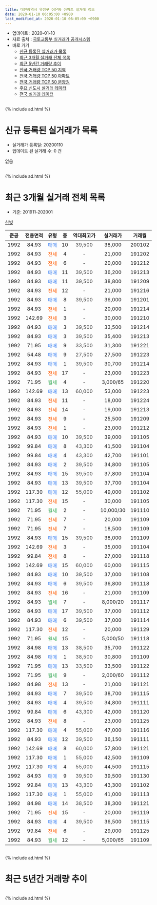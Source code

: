 ```yaml
---
title: 대전광역시 유성구 어은동 아파트 실거래 정보
date: 2020-01-10 06:05:00 +0900
last_modified_at: 2020-01-10 06:05:00 +0900
---
```


* 업데이트 : 2020-01-10
* 자료 출처 : [국토교통부 실거래가 공개시스템](http://rt.molit.go.kr)
* 바로 가기
    * [신규 등록된 실거래가 목록](#신규-등록된-실거래가-목록)
    * [최근 3개월 실거래 전체 목록](#최근-3개월-실거래-전체-목록)
    * [최근 5년간 거래량 추이](#최근-5년간-거래량-추이)
    * [전국 거래량 TOP 50 지역](https://inasie.github.io/apt-trade-info/최근-3개월-전국에서-가장-거래가-많이-발생한-지역)
    * [전국 거래량 TOP 50 아파트](https://inasie.github.io/apt-trade-info/최근-3개월-전국에서-가장-거래가-많이-발생한-아파트)
    * [전국 거래량 TOP 50 분양권](https://inasie.github.io/apt-trade-info/최근-3개월-전국에서-가장-거래가-많이-발생한-분양권)
    * [주요 신도시 실거래 데이터](https://inasie.github.io/apt-trade-info/주요-신도시)
    * [전국 실거래 데이터](https://inasie.github.io/apt-trade-info/전국)
<br>
{% include ad.html %}
<br>

# 신규 등록된 실거래가 목록
* 실거래가 등록일: 20200110
* 업데이트 된 실거래 수: 0 건

없음

<br>
{% include ad.html %}
<br>

# 최근 3개월 실거래 전체 목록
* 기준: 201911-202001


[한빛](https://search.naver.com/search.naver?query=%EB%8C%80%EC%A0%84%EA%B4%91%EC%97%AD%EC%8B%9C+%EC%9C%A0%EC%84%B1%EA%B5%AC+%EC%96%B4%EC%9D%80%EB%8F%99+%ED%95%9C%EB%B9%9B)

|준공|전용면적|유형|층|역대최고가|실거래가|거래월|
|:---:|:---:|:---:|:---:|:---:|:---:|:---:|
|1992|84.93|<span style="color:#4285f3">매매</span>|10|<span style="color:#444444">39,500</span>|38,000|200102|
|1992|84.93|<span style="color:#ff5a00">전세</span>|4|<span style="color:#444444">-</span>|21,000|191202|
|1992|84.93|<span style="color:#ff5a00">전세</span>|6|<span style="color:#444444">-</span>|20,000|191212|
|1992|84.93|<span style="color:#4285f3">매매</span>|11|<span style="color:#444444">39,500</span>|36,200|191213|
|1992|84.93|<span style="color:#4285f3">매매</span>|11|<span style="color:#444444">39,500</span>|38,800|191209|
|1992|84.93|<span style="color:#ff5a00">전세</span>|12|<span style="color:#444444">-</span>|21,000|191216|
|1992|84.93|<span style="color:#4285f3">매매</span>|8|<span style="color:#444444">39,500</span>|36,000|191201|
|1992|84.93|<span style="color:#ff5a00">전세</span>|1|<span style="color:#444444">-</span>|20,000|191214|
|1992|142.69|<span style="color:#ff5a00">전세</span>|3|<span style="color:#444444">-</span>|30,000|191210|
|1992|84.93|<span style="color:#4285f3">매매</span>|3|<span style="color:#444444">39,500</span>|33,500|191214|
|1992|84.93|<span style="color:#4285f3">매매</span>|3|<span style="color:#444444">39,500</span>|35,400|191213|
|1992|71.95|<span style="color:#4285f3">매매</span>|9|<span style="color:#444444">33,500</span>|31,300|191221|
|1992|54.48|<span style="color:#4285f3">매매</span>|9|<span style="color:#444444">27,500</span>|27,500|191223|
|1992|84.93|<span style="color:#4285f3">매매</span>|1|<span style="color:#444444">39,500</span>|30,700|191214|
|1992|84.93|<span style="color:#ff5a00">전세</span>|17|<span style="color:#444444">-</span>|23,000|191223|
|1992|71.95|<span style="color:#34a853">월세</span>|4|<span style="color:#444444">-</span>|3,000/65|191220|
|1992|142.69|<span style="color:#4285f3">매매</span>|13|<span style="color:#444444">60,000</span>|53,000|191223|
|1992|84.93|<span style="color:#ff5a00">전세</span>|11|<span style="color:#444444">-</span>|18,000|191224|
|1992|84.93|<span style="color:#ff5a00">전세</span>|14|<span style="color:#444444">-</span>|19,000|191213|
|1992|84.93|<span style="color:#ff5a00">전세</span>|9|<span style="color:#444444">-</span>|25,500|191209|
|1992|84.93|<span style="color:#ff5a00">전세</span>|1|<span style="color:#444444">-</span>|23,000|191212|
|1992|84.93|<span style="color:#4285f3">매매</span>|10|<span style="color:#444444">39,500</span>|39,000|191105|
|1992|99.84|<span style="color:#4285f3">매매</span>|8|<span style="color:#444444">43,300</span>|41,500|191104|
|1992|99.84|<span style="color:#4285f3">매매</span>|4|<span style="color:#444444">43,300</span>|42,700|191101|
|1992|84.93|<span style="color:#4285f3">매매</span>|2|<span style="color:#444444">39,500</span>|34,800|191105|
|1992|84.93|<span style="color:#4285f3">매매</span>|15|<span style="color:#444444">39,500</span>|37,800|191104|
|1992|84.93|<span style="color:#4285f3">매매</span>|13|<span style="color:#444444">39,500</span>|37,700|191104|
|1992|117.30|<span style="color:#4285f3">매매</span>|12|<span style="color:#444444">55,000</span>|49,000|191102|
|1992|117.30|<span style="color:#ff5a00">전세</span>|15|<span style="color:#444444">-</span>|30,000|191105|
|1992|71.95|<span style="color:#34a853">월세</span>|2|<span style="color:#444444">-</span>|10,000/30|191110|
|1992|71.95|<span style="color:#ff5a00">전세</span>|7|<span style="color:#444444">-</span>|20,000|191109|
|1992|71.95|<span style="color:#ff5a00">전세</span>|7|<span style="color:#444444">-</span>|18,500|191109|
|1992|84.93|<span style="color:#4285f3">매매</span>|15|<span style="color:#444444">39,500</span>|38,000|191109|
|1992|142.69|<span style="color:#ff5a00">전세</span>|3|<span style="color:#444444">-</span>|35,000|191104|
|1992|99.84|<span style="color:#ff5a00">전세</span>|8|<span style="color:#444444">-</span>|27,000|191118|
|1992|142.69|<span style="color:#4285f3">매매</span>|15|<span style="color:#444444">60,000</span>|60,000|191115|
|1992|84.93|<span style="color:#4285f3">매매</span>|10|<span style="color:#444444">39,500</span>|37,000|191108|
|1992|84.93|<span style="color:#4285f3">매매</span>|6|<span style="color:#444444">39,500</span>|36,800|191118|
|1992|84.93|<span style="color:#ff5a00">전세</span>|16|<span style="color:#444444">-</span>|21,000|191109|
|1992|84.93|<span style="color:#34a853">월세</span>|7|<span style="color:#444444">-</span>|8,000/20|191117|
|1992|84.93|<span style="color:#4285f3">매매</span>|17|<span style="color:#444444">39,500</span>|37,000|191112|
|1992|84.93|<span style="color:#4285f3">매매</span>|6|<span style="color:#444444">39,500</span>|37,000|191114|
|1992|117.30|<span style="color:#ff5a00">전세</span>|12|<span style="color:#444444">-</span>|20,000|191129|
|1992|71.95|<span style="color:#34a853">월세</span>|15|<span style="color:#444444">-</span>|5,000/50|191118|
|1992|84.98|<span style="color:#4285f3">매매</span>|13|<span style="color:#444444">38,500</span>|35,700|191122|
|1992|84.98|<span style="color:#4285f3">매매</span>|1|<span style="color:#444444">38,500</span>|30,800|191109|
|1992|71.95|<span style="color:#4285f3">매매</span>|13|<span style="color:#444444">33,500</span>|33,500|191122|
|1992|71.95|<span style="color:#34a853">월세</span>|9|<span style="color:#444444">-</span>|2,000/60|191112|
|1992|84.98|<span style="color:#ff5a00">전세</span>|13|<span style="color:#444444">-</span>|21,000|191121|
|1992|84.93|<span style="color:#4285f3">매매</span>|7|<span style="color:#444444">39,500</span>|38,700|191115|
|1992|84.93|<span style="color:#4285f3">매매</span>|4|<span style="color:#444444">39,500</span>|34,800|191111|
|1992|99.84|<span style="color:#4285f3">매매</span>|6|<span style="color:#444444">43,300</span>|42,000|191120|
|1992|84.93|<span style="color:#ff5a00">전세</span>|8|<span style="color:#444444">-</span>|23,000|191125|
|1992|117.30|<span style="color:#4285f3">매매</span>|4|<span style="color:#444444">55,000</span>|47,000|191116|
|1992|84.93|<span style="color:#4285f3">매매</span>|12|<span style="color:#444444">39,500</span>|36,150|191111|
|1992|142.69|<span style="color:#4285f3">매매</span>|8|<span style="color:#444444">60,000</span>|57,800|191121|
|1992|117.30|<span style="color:#4285f3">매매</span>|1|<span style="color:#444444">55,000</span>|42,500|191109|
|1992|117.30|<span style="color:#4285f3">매매</span>|4|<span style="color:#444444">55,000</span>|44,500|191115|
|1992|84.93|<span style="color:#4285f3">매매</span>|9|<span style="color:#444444">39,500</span>|39,500|191130|
|1992|99.84|<span style="color:#4285f3">매매</span>|13|<span style="color:#444444">43,300</span>|43,300|191102|
|1992|117.30|<span style="color:#4285f3">매매</span>|1|<span style="color:#444444">55,000</span>|41,000|191113|
|1992|84.98|<span style="color:#4285f3">매매</span>|14|<span style="color:#444444">38,500</span>|38,300|191121|
|1992|71.95|<span style="color:#ff5a00">전세</span>|15|<span style="color:#444444">-</span>|20,000|191119|
|1992|84.93|<span style="color:#4285f3">매매</span>|4|<span style="color:#444444">39,500</span>|36,500|191115|
|1992|99.84|<span style="color:#ff5a00">전세</span>|6|<span style="color:#444444">-</span>|29,000|191125|
|1992|84.93|<span style="color:#34a853">월세</span>|12|<span style="color:#444444">-</span>|5,000/65|191109|


<br>
{% include ad.html %}
<br>

# 최근 5년간 거래량 추이


<div style="width:100%;">
    <canvas id="deal_progress" height="200"></canvas>
</div>

<script>
new Chart(document.getElementById("deal_progress"), {
    type: 'line',
    data: {
        labels: ['201501','201502','201503','201504','201505','201506','201507','201508','201509','201510','201511','201512','201601','201602','201603','201604','201605','201606','201607','201608','201609','201610','201611','201612','201701','201702','201703','201704','201705','201706','201707','201708','201709','201710','201711','201712','201801','201802','201803','201804','201805','201806','201807','201808','201809','201810','201811','201812','201901','201902','201903','201904','201905','201906','201907','201908','201909','201910','201911','201912','202001'],
        datasets: [{
            label: '매매',
            pointRadius: 1,
            data: [19, 14, 17, 16, 19, 13, 6, 12, 17, 27, 12, 16, 21, 9, 20, 18, 13, 18, 18, 15, 32, 30, 22, 18, 14, 16, 16, 24, 22, 15, 18, 10, 16, 17, 24, 23, 24, 9, 28, 9, 17, 11, 10, 18, 22, 39, 31, 25, 24, 14, 15, 38, 26, 21, 15, 23, 12, 22, 29, 9, 1],
            borderColor: "rgba(255, 201, 14, 1)",
            backgroundColor: "rgba(255, 201, 14, 0.5)",
            fill: false,
            lineTension: 0
        },{
            label: '전월세',
            pointRadius: 1,
            data: [25, 13, 12, 11, 11, 7, 13, 4, 9, 14, 14, 23, 16, 11, 12, 13, 11, 14, 19, 8, 9, 12, 15, 17, 11, 16, 12, 10, 7, 6, 13, 6, 10, 14, 13, 20, 18, 12, 12, 9, 13, 16, 13, 7, 8, 10, 19, 21, 19, 8, 12, 14, 19, 18, 18, 15, 14, 17, 16, 11, 0],
            borderColor: "rgba(0, 141, 185, 1)",
            backgroundColor: "rgba(0, 141, 185, 0.5)",
            fill: false,
            lineTension: 0
        }
        ]
    },
    options: {
        responsive: true,
        title: {
            display: false
        },
        tooltips: {
            mode: 'index',
            intersect: false
        },
        hover: {
            mode: 'nearest',
            intersect: true
        },
        scales: {
            xAxes: [{
                display: true,
                scaleLabel: {
                    display: true,
                    labelString: '년/월'
                }
            }],
            yAxes: [{
                display: true,
                ticks: {
                    suggestedMin: 0,
                },
                scaleLabel: {
                    display: true,
                    labelString: '실거래 수'
                }
            }]
        }
    }
});

</script>


<br>
{% include ad.html %}
<br>

